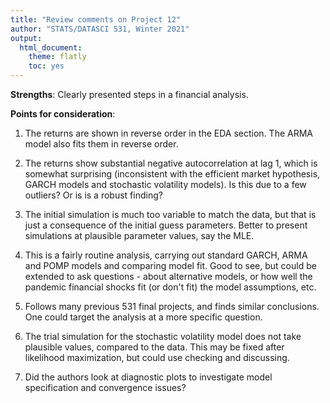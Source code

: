 ```yaml
---
title: "Review comments on Project 12"
author: "STATS/DATASCI 531, Winter 2021"
output:
  html_document:
    theme: flatly
    toc: yes
---
```


**Strengths**: Clearly presented steps in a financial analysis.

**Points for consideration**:

1. The returns are shown in reverse order in the EDA section.
The ARMA model also fits them in reverse order.

2. The returns show substantial negative autocorrelation at lag 1, which is somewhat surprising (inconsistent with the efficient market hypothesis, GARCH models and stochastic volatility models). Is this due to a few outliers? Or is is a robust finding?

3. The initial simulation is much too variable to match the data, but that is just a consequence of the initial guess parameters. Better to present simulations at plausible parameter values, say the MLE.

4. This is a fairly routine analysis, carrying out standard GARCH, ARMA and POMP models and comparing model fit. Good to see, but could be extended to ask questions - about alternative models, or how well the pandemic financial shocks fit (or don't fit) the model assumptions, etc.

5. Follows many previous 531 final projects, and finds similar conclusions. One could target the analysis at a more specific question.

6. The trial simulation for the stochastic volatility model does not take plausible values, compared to the data. This may be fixed after likelihood maximization, but could use checking and discussing.

7. Did the authors look at diagnostic plots to investigate model specification and convergence issues?




